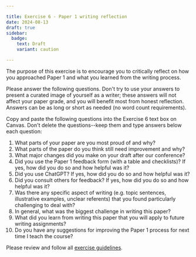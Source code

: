 ```yaml
---

title: Exercise 6 - Paper 1 writing reflection
date: 2024-08-13
draft: true
sidebar:
  badge:
    text: Draft
    variant: caution

---
```


The purpose of this exercise is to encourage you to critically reflect on how you approached Paper 1 and what you learned from the writing process.

Please answer the following questions. Don't try to use your answers to present a curated image of yourself as a writer; these answers will not affect your paper grade, and you will benefit most from honest reflection. Answers can be as long or short as needed (no word count requirements).

Copy and paste the following questions into the Exercise 6 text box on Canvas. Don't delete the questions--keep them and type answers below each question:

1. What parts of your paper are you most proud of and why?
2. What parts of the paper do you think still need improvement and why?
3. What major changes did you make on your draft after our conference?
4. Did you use the Paper 1 feedback form (with a table and checklists)? If yes, how did you do so and how helpful was it?
5. Did you use ChatGPT? If yes, how did you do so and how helpful was it?
6. Did you consult others for feedback? If yes, how did you do so and how helpful was it?
7. Was there any specific aspect of writing (e.g. topic sentences, illustrative examples, unclear referents) that you found particularly challenging to deal with?
8. In general, what was the biggest challenge in writing this paper?
9. What did you learn from writing this paper that you will apply to future writing assignments?
10. Do you have any suggestions for improving the Paper 1 process for next time I teach the course?

Please review and follow all [exercise guidelines](/course-ntw2029/assignments/general/exercise-guidelines).
